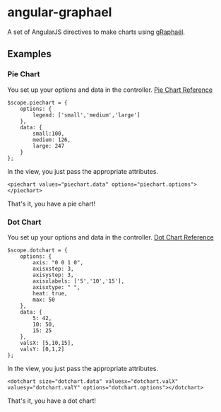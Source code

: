 # angular-graphael

A set of AngularJS directives to make charts using [gRaphaël](http://g.raphaeljs.com/).

## Examples

### Pie Chart

You set up your options and data in the controller. [Pie Chart Reference](http://g.raphaeljs.com/reference.html#Paper.piechart)

```
$scope.piechart = {
    options: {
        legend: ['small','medium','large']
    },
    data: {
        small:100,
        medium: 126,
        large: 247
    }
};
```

In the view, you just pass the appropriate attributes.

```
<piechart values="piechart.data" options="piechart.options"></piechart>
```

That's it, you have a pie chart!

### Dot Chart

You set up your options and data in the controller. [Dot Chart Reference](http://g.raphaeljs.com/reference.html#Paper.dotchart)

```
$scope.dotchart = {
    options: {
        axis: "0 0 1 0",
        axisxstep: 3,
        axisystep: 3,
        axisxlabels: ['5','10','15'],
        axisxtype: " ",
        heat: true,
        max: 50
    },
    data: {
        5: 42,
        10: 50,
        15: 25
    },
    valsX: [5,10,15],
    valsY: [0,1,2]
};
```

In the view, you just pass the appropriate attributes.

```
<dotchart size="dotchart.data" valuesx="dotchart.valX" valuesy="dotchart.valY" options="dotchart.options"></dotchart>
```

That's it, you have a dot chart!